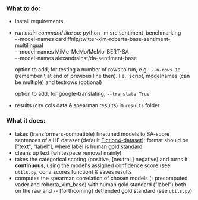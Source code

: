 ### What to do:

- install requirements
- *run main command like so*:
    python -m src.sentiment_benchmarking \
  --model-names cardiffnlp/twitter-xlm-roberta-base-sentiment-multilingual \
  --model-names MiMe-MeMo/MeMo-BERT-SA \
  --model-names alexandrainst/da-sentiment-base

    option to add, for testing a number of rows to run, e.g.: ```--n-rows 10``` (remember \ at end of previous line then). I.e.: script, modelnames (can be multiple) and testrows (optional)

    option to add, for google-translating, ```--translate True```

- results (csv cols data & spearman results) in ```results``` folder

### What it does:
- takes (transformers-compatible) finetuned models to SA-score sentences of a HF dataset (default [Fiction4-dataset](https://huggingface.co/datasets/chcaa/fiction4sentiment)); format should be ["text", "label"], where label is human gold standard
- cleans up text (whitespace removal mainly)
- takes the categorical scoring (positive, [neutral,] negative) and turns it **continuous**, using the model's assigned confidence score (see ```utils.py```, conv_scores function) & saves results
- computes the spearman correlation of chosen models (+precomputed vader and roberta_xlm_base) with human gold standard ("label") both on the raw and -- [forthcoming] detrended gold standard (see ```utils.py```)

